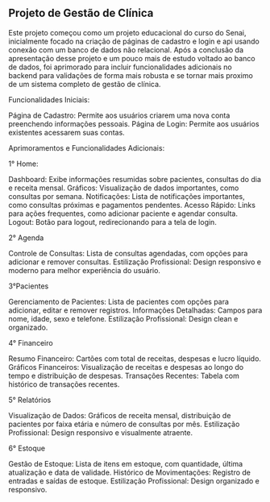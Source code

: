 ## Projeto de Gestão de Clínica

Este projeto começou como um projeto educacional do curso do Senai, inicialmente focado na criação de páginas de cadastro e login e api usando conexão com um banco de dados não relacional. Após a conclusão da apresentação desse projeto e um pouco mais de estudo voltado ao banco de dados, foi aprimorado para incluir funcionalidades adicionais no backend para validações de forma mais robusta e se tornar mais proximo de um sistema completo de gestão de clínica.

Funcionalidades Iniciais:

Página de Cadastro: Permite aos usuários criarem uma nova conta preenchendo informações pessoais.
Página de Login: Permite aos usuários existentes acessarem suas contas.

Aprimoramentos e Funcionalidades Adicionais:

1° Home:

Dashboard: Exibe informações resumidas sobre pacientes, consultas do dia e receita mensal.
Gráficos: Visualização de dados importantes, como consultas por semana.
Notificações: Lista de notificações importantes, como consultas próximas e pagamentos pendentes.
Acesso Rápido: Links para ações frequentes, como adicionar paciente e agendar consulta.
Logout: Botão para logout, redirecionando para a tela de login.

2° Agenda

Controle de Consultas: Lista de consultas agendadas, com opções para adicionar e remover consultas.
Estilização Profissional: Design responsivo e moderno para melhor experiência do usuário.

3°Pacientes

Gerenciamento de Pacientes: Lista de pacientes com opções para adicionar, editar e remover registros.
Informações Detalhadas: Campos para nome, idade, sexo e telefone.
Estilização Profissional: Design clean e organizado.

4° Financeiro

Resumo Financeiro: Cartões com total de receitas, despesas e lucro líquido.
Gráficos Financeiros: Visualização de receitas e despesas ao longo do tempo e distribuição de despesas.
Transações Recentes: Tabela com histórico de transações recentes.

5° Relatórios

Visualização de Dados: Gráficos de receita mensal, distribuição de pacientes por faixa etária e número de consultas por mês.
Estilização Profissional: Design responsivo e visualmente atraente.

6° Estoque

Gestão de Estoque: Lista de itens em estoque, com quantidade, última atualização e data de validade.
Histórico de Movimentações: Registro de entradas e saídas de estoque.
Estilização Profissional: Design organizado e responsivo.
